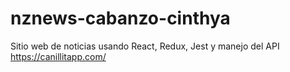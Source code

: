 # nznews-cabanzo-cinthya
Sitio web de noticias usando React, Redux, Jest y manejo del API https://canillitapp.com/
